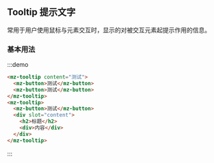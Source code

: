 ## Tooltip 提示文字

常用于用户使用鼠标与元素交互时，显示的对被交互元素起提示作用的信息。

### 基本用法
:::demo
```html
<mz-tooltip content="测试">
  <mz-button>测试</mz-button>
  <mz-button>测试</mz-button>
</mz-tooltip>
<mz-tooltip>
  <mz-button>测试</mz-button>
  <div slot="content">
    <h2>标题</h2>
    <div>内容</div>
  </div>
</mz-tooltip>
```
:::